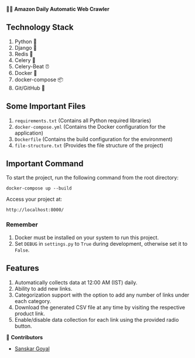 🔎🚀 **Amazon Daily Automatic Web Crawler**

## Technology Stack
1. Python 🐍
2. Django 🎸
3. Redis 🔄
4. Celery 🌼
5. Celery-Beat ⏰
6. Docker 🐳
7. docker-compose 📦
8. Git/GitHub 🐙

## Some Important Files
1. `requirements.txt` (Contains all Python required libraries)
2. `docker-compose.yml` (Contains the Docker configuration for the application)
3. `Dockerfile` (Contains the build configuration for the environment)
4. `file-structure.txt` (Provides the file structure of the project)

## Important Command
To start the project, run the following command from the root directory:
```
docker-compose up --build
```

Access your project at:
```
http://localhost:8000/
```


### Remember
1. Docker must be installed on your system to run this project.
2. Set `DEBUG` in `settings.py` to `True` during development, otherwise set it to `False`.

## Features
1. Automatically collects data at 12:00 AM (IST) daily.
2. Ability to add new links.
3. Categorization support with the option to add any number of links under each category.
4. Download the generated CSV file at any time by visiting the respective product link.
5. Enable/disable data collection for each link using the provided radio button.

🙌 **Contributors**
- [Sanskar Goyal](https://github.com/Sanskargoyal608)

